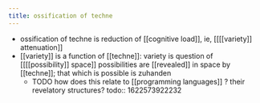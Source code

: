 ```yaml
---
title: ossification of techne
---
```


- ossification of techne is reduction of [[cognitive load]], ie, [[[[variety]] attenuation]]
- [[variety]] is a function of [[techne]]: variety is question of [[[[possibility]] space]] 
  possibilities are [[revealed]] in space by [[techne]]; that which is possible is zuhanden
	- TODO how does this relate to [[programming languages]] ? their revelatory structures?
	  todo:: 1622573922232